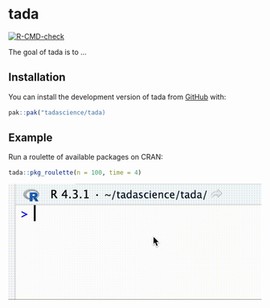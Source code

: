 
<!-- README.md is generated from README.Rmd. Please edit that file -->

# tada

<!-- badges: start -->

[![R-CMD-check](https://github.com/tadascience/tada/actions/workflows/R-CMD-check.yaml/badge.svg)](https://github.com/tadascience/tada/actions/workflows/R-CMD-check.yaml)
<!-- badges: end -->

The goal of tada is to …

## Installation

You can install the development version of tada from
[GitHub](https://github.com/) with:

``` r
pak::pak("tadascience/tada)
```

## Example

Run a roulette of available packages on CRAN:

``` r
tada::pkg_roulette(n = 100, time = 4)
```

![](https://github.com/tadascience/tada/blob/main/inst/roulette.gif?raw=true)
